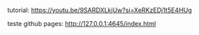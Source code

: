 tutorial:
https://youtu.be/9SARDXLkjUw?si=XeRKzEDj1t5E4HUg

teste github pages:
http://127.0.0.1:4645/index.html